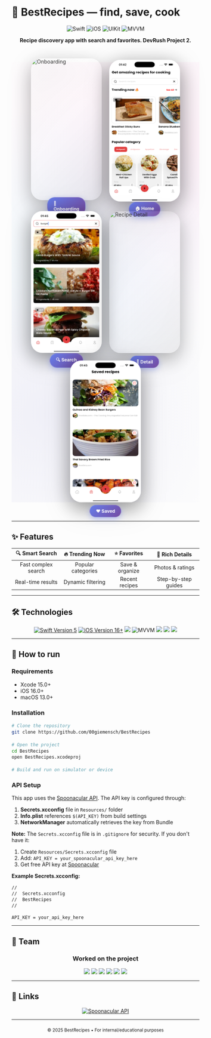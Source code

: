 # 🍳 BestRecipes — find, save, cook

<div align="center">

![Swift](https://img.shields.io/badge/Swift-5.0-orange?style=for-the-badge&logo=swift)
![iOS](https://img.shields.io/badge/iOS-16%2B-black?style=for-the-badge&logo=apple)
![UIKit](https://img.shields.io/badge/UIKit-blue?style=for-the-badge)
![MVVM](https://img.shields.io/badge/MVVM-ff69b4?style=for-the-badge)

</div>

<div align="center">

**Recipe discovery app with search and favorites. DevRush Project 2.**

</div>

<style>
.screens-showcase {
  display: flex;
  justify-content: center;
  align-items: center;
  gap: 20px;
  margin: 50px 0;
  flex-wrap: wrap;
  perspective: 1200px;
  min-height: 500px;
}

.screen {
  width: 190px;
  height: 380px;
  border-radius: 30px;
  box-shadow: 0 15px 50px rgba(0,0,0,0.3);
  transition: all 0.6s cubic-bezier(0.34, 1.56, 0.64, 1);
  opacity: 0;
  transform: translateY(80px) scale(0.7) rotateY(20deg) rotateX(10deg);
  animation: screenAppear 1.5s cubic-bezier(0.34, 1.56, 0.64, 1) forwards;
  position: relative;
  overflow: hidden;
  filter: drop-shadow(0 10px 30px rgba(0,0,0,0.2));
}

.screen::before {
  content: '';
  position: absolute;
  top: 0;
  left: 0;
  right: 0;
  bottom: 0;
  background: linear-gradient(135deg, rgba(255,255,255,0.15) 0%, rgba(255,255,255,0) 50%, rgba(0,0,0,0.05) 100%);
  border-radius: 30px;
  pointer-events: none;
  z-index: 2;
}

.screen::after {
  content: '';
  position: absolute;
  top: -2px;
  left: -2px;
  right: -2px;
  bottom: -2px;
  background: linear-gradient(45deg, #ff6b6b, #4ecdc4, #45b7d1, #96ceb4, #feca57);
  border-radius: 32px;
  z-index: -1;
  opacity: 0;
  transition: opacity 0.3s ease;
}

.screen:nth-child(1) { animation-delay: 0s; }
.screen:nth-child(2) { animation-delay: 0.15s; }
.screen:nth-child(3) { animation-delay: 0.3s; }
.screen:nth-child(4) { animation-delay: 0.45s; }
.screen:nth-child(5) { animation-delay: 0.6s; }

@keyframes screenAppear {
  0% {
    opacity: 0;
    transform: translateY(80px) scale(0.7) rotateY(20deg) rotateX(10deg);
  }
  30% {
    opacity: 0.6;
    transform: translateY(-20px) scale(1.1) rotateY(8deg) rotateX(3deg);
  }
  60% {
    opacity: 0.9;
    transform: translateY(5px) scale(0.95) rotateY(2deg) rotateX(1deg);
  }
  100% {
    opacity: 1;
    transform: translateY(0) scale(1) rotateY(0deg) rotateX(0deg);
  }
}

.screen:hover {
  transform: translateY(-25px) scale(1.12) rotateY(-8deg) rotateX(-3deg);
  box-shadow: 0 25px 80px rgba(0,0,0,0.4);
  z-index: 20;
  filter: drop-shadow(0 20px 40px rgba(0,0,0,0.3));
}

.screen:hover::after {
  opacity: 0.8;
  animation: glowPulse 2s ease-in-out infinite;
}

@keyframes glowPulse {
  0%, 100% { opacity: 0.8; }
  50% { opacity: 1; }
}

.screen-container {
  position: relative;
  display: flex;
  flex-direction: column;
  align-items: center;
  animation: float 6s ease-in-out infinite;
}

.screen-container:nth-child(1) { animation-delay: 0s; }
.screen-container:nth-child(2) { animation-delay: 1.2s; }
.screen-container:nth-child(3) { animation-delay: 2.4s; }
.screen-container:nth-child(4) { animation-delay: 3.6s; }
.screen-container:nth-child(5) { animation-delay: 4.8s; }

@keyframes float {
  0%, 100% { transform: translateY(0px); }
  50% { transform: translateY(-10px); }
}

.screen-label {
  position: absolute;
  bottom: -40px;
  left: 50%;
  transform: translateX(-50%);
  background: linear-gradient(135deg, #667eea 0%, #764ba2 100%);
  color: white;
  padding: 8px 16px;
  border-radius: 20px;
  font-size: 12px;
  font-weight: 700;
  opacity: 0;
  animation: labelAppear 0.8s ease forwards;
  box-shadow: 0 5px 15px rgba(102, 126, 234, 0.4);
  backdrop-filter: blur(10px);
  border: 1px solid rgba(255,255,255,0.2);
}

.screen:nth-child(1) .screen-label { animation-delay: 1.2s; }
.screen:nth-child(2) .screen-label { animation-delay: 1.35s; }
.screen:nth-child(3) .screen-label { animation-delay: 1.5s; }
.screen:nth-child(4) .screen-label { animation-delay: 1.65s; }
.screen:nth-child(5) .screen-label { animation-delay: 1.8s; }

@keyframes labelAppear {
  0% {
    opacity: 0;
    transform: translateX(-50%) translateY(20px) scale(0.8);
  }
  50% {
    opacity: 0.8;
    transform: translateX(-50%) translateY(-5px) scale(1.1);
  }
  100% {
    opacity: 1;
    transform: translateX(-50%) translateY(0) scale(1);
  }
}

.screen-container:hover .screen-label {
  animation: labelBounce 0.6s ease;
}

@keyframes labelBounce {
  0%, 100% { transform: translateX(-50%) translateY(0) scale(1); }
  50% { transform: translateX(-50%) translateY(-8px) scale(1.05); }
}

/* Добавляем частицы */
.screens-showcase::before {
  content: '';
  position: absolute;
  top: 0;
  left: 0;
  right: 0;
  bottom: 0;
  background: radial-gradient(circle at 20% 80%, rgba(120, 119, 198, 0.1) 0%, transparent 50%),
              radial-gradient(circle at 80% 20%, rgba(255, 119, 198, 0.1) 0%, transparent 50%),
              radial-gradient(circle at 40% 40%, rgba(120, 219, 255, 0.1) 0%, transparent 50%);
  pointer-events: none;
  z-index: -1;
}

@media (max-width: 768px) {
  .screens-showcase {
    gap: 15px;
    margin: 30px 0;
  }
  .screen {
    width: 150px;
    height: 300px;
  }
  .screen-label {
    font-size: 10px;
    padding: 6px 12px;
  }
}

/* Добавляем интерактивность */
.screen-container {
  cursor: pointer;
  transition: transform 0.3s ease;
}

.screen-container:active {
  transform: scale(0.95);
}
</style>

<div class="screens-showcase">
  <div class="screen-container" data-screen="onboarding">
    <img src="docs/screens/onboarding.png" alt="Onboarding" class="screen">
    <div class="screen-label">🚀 Onboarding</div>
  </div>
  <div class="screen-container" data-screen="home">
    <img src="docs/screens/home.png" alt="Home Screen" class="screen">
    <div class="screen-label">🏠 Home</div>
  </div>
  <div class="screen-container" data-screen="search">
    <img src="docs/screens/search.png" alt="Search" class="screen">
    <div class="screen-label">🔍 Search</div>
  </div>
  <div class="screen-container" data-screen="detail">
    <img src="docs/screens/detail.png" alt="Recipe Detail" class="screen">
    <div class="screen-label">📖 Detail</div>
  </div>
  <div class="screen-container" data-screen="saved">
    <img src="docs/screens/saved.png" alt="Saved Recipes" class="screen">
    <div class="screen-label">❤️ Saved</div>
  </div>
</div>

<script>
// Добавляем интерактивность
document.addEventListener('DOMContentLoaded', function() {
  const screens = document.querySelectorAll('.screen-container');
  
  screens.forEach(screen => {
    screen.addEventListener('mouseenter', function() {
      this.style.transform = 'scale(1.05)';
      this.querySelector('.screen').style.filter = 'brightness(1.1) contrast(1.1)';
    });
    
    screen.addEventListener('mouseleave', function() {
      this.style.transform = 'scale(1)';
      this.querySelector('.screen').style.filter = 'brightness(1) contrast(1)';
    });
    
    screen.addEventListener('click', function() {
      const screenType = this.getAttribute('data-screen');
      console.log(`Clicked on ${screenType} screen!`);
      
      // Добавляем эффект клика
      this.style.transform = 'scale(0.95)';
      setTimeout(() => {
        this.style.transform = 'scale(1.05)';
        setTimeout(() => {
          this.style.transform = 'scale(1)';
        }, 150);
      }, 150);
    });
  });
});
</script>

---

## ✨ Features

<div align="center">

| 🔍 **Smart Search** | 🔥 **Trending Now** | ⭐ **Favorites** | 📄 **Rich Details** |
|:---:|:---:|:---:|:---:|
| Fast complex search | Popular categories | Save & organize | Photos & ratings |
| Real-time results | Dynamic filtering | Recent recipes | Step-by-step guides |

</div>

---

## 🛠 Technologies

<div align="center">

<a href="https://swift.org">
<img src="https://img.shields.io/badge/Swift-5-orange?style=for-the-badge&logo=swift" alt="Swift Version 5" /></a>
<a href="https://developer.apple.com/ios/">
<img src="https://img.shields.io/badge/iOS-16%2B-black?style=for-the-badge&logo=apple" alt="iOS Version 16+"/></a>
<img src="https://img.shields.io/badge/UIKit-blue?style=for-the-badge"/>
<img src="https://img.shields.io/badge/MVVM-ff69b4?style=for-the-badge" alt="MVVM" />
<img src="https://img.shields.io/badge/URLSession-red?style=for-the-badge"/>
<img src="https://img.shields.io/badge/JSONDecoder-green?style=for-the-badge"/>
<img src="https://img.shields.io/badge/UserDefaults-yellow?style=for-the-badge"/>

</div>

---

## 🚀 How to run

### Requirements
- Xcode 15.0+
- iOS 16.0+
- macOS 13.0+

### Installation
```bash
# Clone the repository
git clone https://github.com/00giemensch/BestRecipes

# Open the project
cd BestRecipes
open BestRecipes.xcodeproj

# Build and run on simulator or device
```

### API Setup
This app uses the [Spoonacular API](https://spoonacular.com/food-api). The API key is configured through:

1. **Secrets.xcconfig** file in `Resources/` folder
2. **Info.plist** references `$(API_KEY)` from build settings
3. **NetworkManager** automatically retrieves the key from Bundle

**Note:** The `Secrets.xcconfig` file is in `.gitignore` for security. If you don't have it:

1. Create `Resources/Secrets.xcconfig` file
2. Add: `API_KEY = your_spoonacular_api_key_here`
3. Get free API key at [Spoonacular](https://spoonacular.com/food-api)

**Example Secrets.xcconfig:**
```
//
//  Secrets.xcconfig
//  BestRecipes
//

API_KEY = your_api_key_here
```

---

## 👥 Team

<div align="center">

### Worked on the project

<a href="https://github.com/nurislam-kenzheyev22">
<img src="https://img.shields.io/badge/Nurislam-orange?style=for-the-badge"/></a>
<a href="https://github.com/Croha-lili"> 
<img src="https://img.shields.io/badge/Anastasia-green?style=for-the-badge"/></a>
<a href="https://github.com/VaryaUtkina">
<img src="https://img.shields.io/badge/Varya-pink?style=for-the-badge"/></a>
<a href="https://github.com/Ankor45">
<img src="https://img.shields.io/badge/Ankor45-blue?style=for-the-badge"/></a>
<a href="https://github.com/00giemensch">
<img src="https://img.shields.io/badge/00giemensch-purple?style=for-the-badge"/></a>
<a href="https://github.com/PilotBro">
<img src="https://img.shields.io/badge/Nikita-cyan?style=for-the-badge"/></a>

</div>

---

## 🔗 Links

<div align="center">

<a href="https://spoonacular.com/food-api">
<img src="https://img.shields.io/badge/Spoonacular_API-FF6B6B?style=for-the-badge&logo=spoonacular&logoColor=white" alt="Spoonacular API"/>
</a>

</div>

---

<div align="center">

<sub>© 2025 BestRecipes • For internal/educational purposes</sub>

</div>
